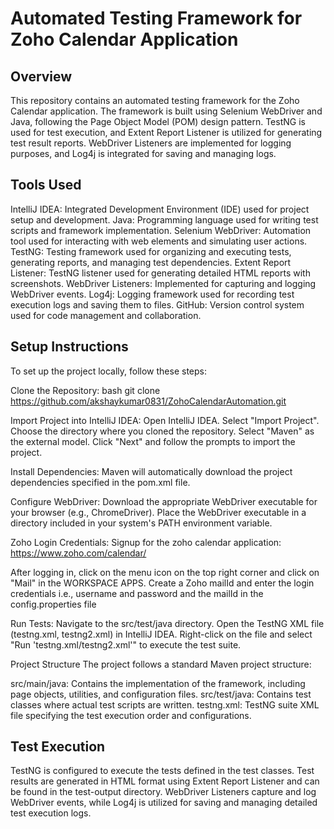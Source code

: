 # Automated Testing Framework for Zoho Calendar Application

## Overview
This repository contains an automated testing framework for the Zoho Calendar application. The framework is built using Selenium WebDriver and Java, following the Page Object Model (POM) design pattern. TestNG is used for test execution, and Extent Report Listener is utilized for generating test result reports. WebDriver Listeners are implemented for logging purposes, and Log4j is integrated for saving and managing logs.

## Tools Used
IntelliJ IDEA: Integrated Development Environment (IDE) used for project setup and development.
Java: Programming language used for writing test scripts and framework implementation.
Selenium WebDriver: Automation tool used for interacting with web elements and simulating user actions.
TestNG: Testing framework used for organizing and executing tests, generating reports, and managing test dependencies.
Extent Report Listener: TestNG listener used for generating detailed HTML reports with screenshots.
WebDriver Listeners: Implemented for capturing and logging WebDriver events.
Log4j: Logging framework used for recording test execution logs and saving them to files.
GitHub: Version control system used for code management and collaboration.

## Setup Instructions
To set up the project locally, follow these steps:

Clone the Repository:
bash
git clone https://github.com/akshaykumar0831/ZohoCalendarAutomation.git

Import Project into IntelliJ IDEA:
Open IntelliJ IDEA.
Select "Import Project".
Choose the directory where you cloned the repository.
Select "Maven" as the external model.
Click "Next" and follow the prompts to import the project.

Install Dependencies:
Maven will automatically download the project dependencies specified in the pom.xml file.

Configure WebDriver:
Download the appropriate WebDriver executable for your browser (e.g., ChromeDriver).
Place the WebDriver executable in a directory included in your system's PATH environment variable.

Zoho Login Credentials:
Signup for the zoho calendar application: https://www.zoho.com/calendar/

After logging in, click on the menu icon on the top right corner and click on "Mail" in the WORKSPACE APPS.
Create a Zoho mailId and enter the login credentials i.e., username and password and the mailId in the config.properties file 

Run Tests:
Navigate to the src/test/java directory.
Open the TestNG XML file (testng.xml, testng2.xml) in IntelliJ IDEA.
Right-click on the file and select "Run 'testng.xml/testng2.xml'" to execute the test suite.

Project Structure
The project follows a standard Maven project structure:

src/main/java: Contains the implementation of the framework, including page objects, utilities, and configuration files.
src/test/java: Contains test classes where actual test scripts are written.
testng.xml: TestNG suite XML file specifying the test execution order and configurations.

## Test Execution
TestNG is configured to execute the tests defined in the test classes. Test results are generated in HTML format using Extent Report Listener and can be found in the test-output directory. WebDriver Listeners capture and log WebDriver events, while Log4j is utilized for saving and managing detailed test execution logs.

